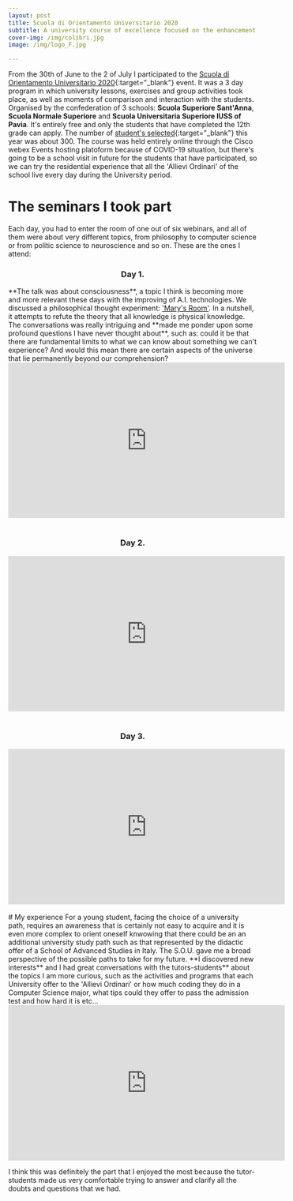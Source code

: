 ```yaml
---
layout: post
title: Scuola di Orientamento Universitario 2020
subtitle: A university course of excellence focused on the enhancement of individual potential and the critical approach to teaching and research topics of particular relevance.
cover-img: /img/colibri.jpg
image: /img/logo_F.jpg

---
```

From the 30th of June to the 2 of July I participated to the 
[Scuola di Orientamento Universitario 2020](https://www.santannapisa.it/it/event/scuola-di-orientamento-universitario-2020){:target="_blank"} event. It was a 3 day program in which university lessons, exercises and group activities took place, as well as moments of comparison and interaction with the students. Organised by the confederation of 3 schools: **Scuola Superiore Sant'Anna**, **Scuola Normale Superiore** and **Scuola Universitaria Superiore IUSS of Pavia**. 
It's entirely free and only the students that have completed the 12th grade can apply. The number of [student's selected](https://www.santannapisa.it/sites/default/files/elenco_degli_ammessi_e_assegnazione_ai_corsi.pdf){:target="_blank"} this year was about 300.
The course was held entirely online through the Cisco webex Events hosting platoform because of COVID-19 situation, but there's going to be a school visit in future for the students that have participated, so we can try the residential experience that all the 'Allievi Ordinari' of the school live every day during the University period. 
   
# The seminars I took part
Each day, you had to enter the room of one out of six webinars, and all of them were about very different topics, from philosophy to computer science or from politic science to neuroscience and so on. These are the ones I attend:

<h3><div align="center" style="margin-top: 10px">Day 1.</div></h3>
**The talk was about consciousness**, a topic I think is becoming more and more relevant these days with the improving of A.I. technologies. We discussed a philosophical thought experiment: <a href="https://www.youtube.com/watch?v=mGYmiQkah4o" target="_blank">'Mary's Room'</a>. In a nutshell, it attempts to refute the theory that all knowledge is physical knowledge. The conversations was really intriguing and **made me ponder upon some profound questions I have never thought about**, such as: could it be that there are fundamental limits to what we can know about something we can't experience? And would this mean there are certain aspects of the universe that lie permanently beyond our comprehension? 
<div class="videoWrapper">
   <iframe src="https://onedrive.live.com/embed?resid=33B25EE8F6B94796%21113&amp;authkey=%21AFKvs_SC5cmbBME&amp;em=2&amp;wdAr=1.7777777777777777" width="560px"          height="315px" frameborder="0">This is an embedded <a target="_blank" href="https://office.com">Microsoft Office</a> presentation, powered by <a                    target="_blank" href="https://office.com/webapps">Office</a>.
  </iframe>
</div>
<br>
<h3><div align="center">Day 2.</div></h3>
<div class="videoWrapper">
   <iframe src="https://onedrive.live.com/embed?resid=33B25EE8F6B94796%21114&amp;authkey=%21ABjbDorSO_ypoG0&amp;em=2&amp;wdAr=1.7777777777777777" width="560px"          height="315px" frameborder="0">This is an embedded <a target="_blank" href="https://office.com">Microsoft Office</a> presentation, powered by <a                    target="_blank" href="https://office.com/webapps">Office</a>.
  </iframe>
</div>
<br>
<h3><div align="center">Day 3.</div></h3>
<div class="videoWrapper">
   <iframe src="https://onedrive.live.com/embed?                                                 cid=33B25EE8F6B94796&amp;resid=33B25EE8F6B94796%21117&amp;authkey=AOovGxjbtmc_lKA&amp;em=2&amp;wdAr=1.3324937027707808" width="560px" height="315px" frameborder="0">This is an embedded <a target="_blank" href="https://office.com">Microsoft Office</a> presentation, powered by <a target="_blank href="https://office.com/webapps">Office</a>.
  </iframe>
</div>
<br>
# My experience
For a young student, facing the choice of a university path, requires an awareness that is certainly not easy to acquire and it is even more complex to orient oneself knwowing that there could be an an additional university study path such as that represented by the didactic offer of a School of Advanced Studies in Italy.
The S.O.U. gave me a broad perspective of the possible paths to take for my future. **I discovered new interests** and I had great conversations with the tutors-students** about the topics I am more curious, such as the activities and programs that each University offer to the 'Allievi Ordinari' or how much coding they do in a Computer Science major, what tips could they offer to pass the admission test and how hard it is etc... 
<div class="videoWrapper">
  <!-- Copy & Pasted from YouTube -->
  <iframe width="560" height="315" src="https://www.youtube.com/embed/ypK39o5Fc-c?start=453" frameborder="0" allow="accelerometer; autoplay; encrypted-media;           gyroscope; picture-in-picture" allowfullscreen>
  </iframe>
</div>

<!-- <iframe width="730px" height="370px" src="https://www.youtube.com/embed/ypK39o5Fc-c?start=455" frameborder="0" allow="accelerometer; autoplay; encrypted-media; gyroscope; picture-in-picture" allowfullscreen></iframe> -->
I think this was definitely the part that I enjoyed the most because the tutor-students made us very comfortable trying to answer and clarify all the doubts and questions that we had.

